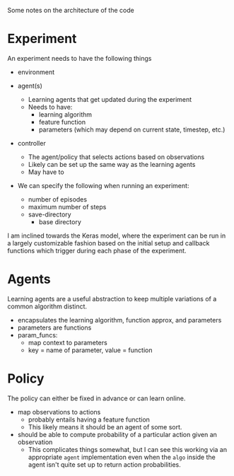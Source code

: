 Some notes on the architecture of the code


# Experiment

An experiment needs to have the following things

- environment
- agent(s)
    + Learning agents that get updated during the experiment
    + Needs to have:
        * learning algorithm
        * feature function
        * parameters (which may depend on current state, timestep, etc.)
- controller
    + The agent/policy that selects actions based on observations
    + Likely can be set up the same way as the learning agents
    + May have to 

- We can specify the following when running an experiment:
    * number of episodes
    * maximum number of steps
    * save-directory
        + base directory

I am inclined towards the Keras model, where the experiment can be run in a largely customizable fashion based on the initial setup and callback functions which trigger during each phase of the experiment.

# Agents

Learning agents are a useful abstraction to keep multiple variations of a common algorithm distinct.

- encapsulates the learning algorithm, function approx, and parameters
- parameters are functions
- param_funcs:
    - map context to parameters
    - key = name of parameter, value = function

# Policy

The policy can either be fixed in advance or can learn online. 

- map observations to actions
    - probably entails having a feature function
    - This likely means it should be an agent of some sort.
- should be able to compute probability of a particular action given an observation
    + This complicates things somewhat, but I can see this working via an appropriate `agent` implementation even when the `algo` inside the agent isn't quite set up to return action probabilities.
